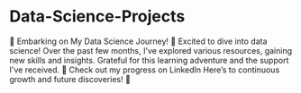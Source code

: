# Data-Science-Projects
🚀 Embarking on My Data Science Journey! 🚀  Excited to dive into data science! Over the past few months, I've explored various resources, gaining new skills and insights. Grateful for this learning adventure and the support I've received.  🔗 Check out my progress on LinkedIn  Here’s to continuous growth and future discoveries! 🌟

